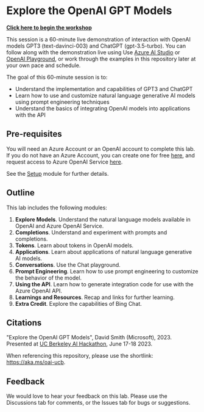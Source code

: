 # Explore the OpenAI GPT Models

**[Click here to begin the workshop](https://revodavid.github.io/OpenAI-Lab-UCB/)**


This session is a 60-minute live demonstration of interaction with OpenAI models GPT3 (text-davinci-003) and ChatGPT (gpt-3.5-turbo). You can follow along with the demonstration live using Use [Azure AI Studio](https://oai.azure.com/portal) or [OpenAI Playground](https://platform.openai.com/playground), or work through the examples in this repository later at your own pace and schedule.

The goal of this 60-minute session is to:
  * Understand the implementation and capabilities of GPT3 and ChatGPT
  * Learn how to use and customize natural language generative AI models using prompt engineering techniques
  * Understand the basics of integrating OpenAI models into applications with the API

## Pre-requisites

You will need an Azure Account or an OpenAI account to complete this lab. If you do not have an Azure Account, you can create one for free [here](https://azure.microsoft.com/en-us/free/), and request access to Azure OpenAI Service [here](https://aka.ms/oai/access).

See the [Setup](docs/0%20Setup.md) module for further details.

## Outline

This lab includes the following modules:

1. **Explore Models**. Understand the natural language models available in OpenAI and Azure OpenAI Service.
1. **Completions**. Understand and experiment with prompts and completions.
1. **Tokens**. Learn about tokens in OpenAI models.
1. **Applications**. Learn about applications of natural language generative AI models.
1. **Conversations**. Use the Chat playground.
1. **Prompt Engineering**. Learn how to use prompt engineering to customize the behavior of the model.
1. **Using the API**. Learn how to generate integration code for use with the Azure OpenAI API.
1. **Learnings and Resources**. Recap and links for further learning.
1. **Extra Credit**. Explore the capabilities of Bing Chat.

## Citations

"Explore the OpenAI GPT Models", David Smith (Microsoft), 2023. Presented at [UC Berkeley AI Hackathon](https://ai.calhacks.io), June 17-18 2023. 

When referencing this repository, please use the shortlink: https://aka.ms/oai-ucb. 

## Feedback

We would love to hear your feedback on this lab. Please use the Discussions tab for comments, or the Issues tab for bugs or suggestions.
